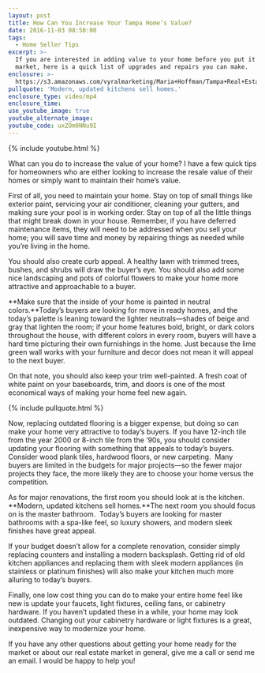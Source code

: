 ```yaml
---
layout: post
title: How Can You Increase Your Tampa Home’s Value?
date: 2016-11-03 08:50:00
tags:
  - Home Seller Tips
excerpt: >-
  If you are interested in adding value to your home before you put it on the
  market, here is a quick list of upgrades and repairs you can make.
enclosure: >-
  https://s3.amazonaws.com/vyralmarketing/Maria+Hoffman/Tampa+Real+Estate-+Add+Value+to+Your+Home.mp4
pullquote: 'Modern, updated kitchens sell homes.'
enclosure_type: video/mp4
enclosure_time:
use_youtube_image: true
youtube_alternate_image:
youtube_code: uxZOm0NNu9I
---
```



{% include youtube.html %}

What can you do to increase the value of your home? I have a few quick tips for homeowners who are either looking to increase the resale value of their homes or simply want to maintain their home’s value.

First of all, you need to maintain your home. Stay on top of small things like exterior paint, servicing your air conditioner, cleaning your gutters, and making sure your pool is in working order. Stay on top of all the little things that might break down in your house. Remember, if you have deferred maintenance items, they will need to be addressed when you sell your home; you will save time and money by repairing things as needed while you’re living in the home.

You should also create curb appeal. A healthy lawn with trimmed trees, bushes, and shrubs will draw the buyer’s eye. You should also add some nice landscaping and pots of colorful flowers to make your home more attractive and approachable to a buyer.

**Make sure that the inside of your home is painted in neutral colors.**Today’s buyers are looking for move in ready homes, and the today’s palette is leaning toward the lighter neutrals—shades of beige and gray that lighten the room; if your home features bold, bright, or dark colors throughout the house, with different colors in every room, buyers will have a hard time picturing their own furnishings in the home. Just because the lime green wall works with your furniture and decor does not mean it will appeal to the next buyer.

On that note, you should also keep your trim well-painted. A fresh coat of white paint on your baseboards, trim, and doors is one of the most economical ways of making your home feel new again.

{% include pullquote.html %}

Now, replacing outdated flooring is a bigger expense, but doing so can make your home very attractive to today’s buyers. If you have 12-inch tile from the year 2000 or 8-inch tile from the ‘90s, you should consider updating your flooring with something that appeals to today’s buyers. Consider wood plank tiles, hardwood floors, or new carpeting. &nbsp;Many buyers are limited in the budgets for major projects—so the fewer major projects they face, the more likely they are to choose your home versus the competition.

As for major renovations, the first room you should look at is the kitchen. **Modern, updated kitchens sell homes.**The next room you should focus on is the master bathroom. &nbsp;Today’s buyers are looking for master bathrooms with a spa-like feel, so luxury showers, and modern sleek finishes have great appeal.

If your budget doesn’t allow for a complete renovation, consider simply replacing counters and installing a modern backsplash. Getting rid of old kitchen appliances and replacing them with sleek modern appliances (in stainless or platinum finishes) will also make your kitchen much more alluring to today’s buyers.

Finally, one low cost thing you can do to make your entire home feel like new is update your faucets, light fixtures, ceiling fans, or cabinetry hardware. If you haven’t updated these in a while, your home may look outdated. Changing out your cabinetry hardware or light fixtures is a great, inexpensive way to modernize your home.

If you have any other questions about getting your home ready for the market or about our real estate market in general, give me a call or send me an email. I would be happy to help you!